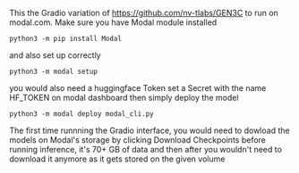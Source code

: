 This the Gradio variation of https://github.com/nv-tlabs/GEN3C to run on modal.com.
Make sure you have Modal module installed

```
python3 -m pip install Modal
```

and also set up correctly

```
python3 -m modal setup
```

you would also need a huggingface Token set a Secret with the name HF_TOKEN on modal dashboard then simply deploy the model

```
python3 -m modal deploy modal_cli.py
```

The first time runnning the Gradio interface, you would need to dowload the models on Modal's storage by clicking Download Checkpoints
before running inference, it's 70+ GB of data and then after you wouldn't need to download it anymore as it gets stored on the given volume
